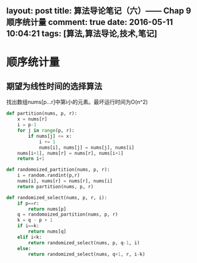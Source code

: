 layout: post
title: 算法导论笔记（六）—— Chap 9 顺序统计量
comment: true
date: 2016-05-11 10:04:21
tags: [算法,算法导论,技术,笔记] 
---

# 顺序统计量

## 期望为线性时间的选择算法

找出数组nums[p...r]中第i小的元素。最坏运行时间为O(n^2)

<!-- more -->

```python
def partition(nums, p, r):
	x = nums[r]
	i = p-1
	for j in range(p, r):
		if nums[j] <= x:
			i += 1
			nums[i], nums[j] = nums[j], nums[i]
	nums[i+1], nums[r] = nums[r], nums[i+1]
	return i+1

def randomoized_partition(nums, p, r):
	i = random.randint(p,r)
	nums[i], nums[r] = nums[r], nums[i]
	return partition(nums, p, r)

def randomized_select(nums, p, r, i):
	if p==r:
		return nums[p]
	q = randomoized_partition(nums, p, r)
	k = q - p + 1
	if i==k:
		return nums[q]
	elif i<k:
		return randomized_select(nums, p, q-1, i)
	else:
		return randomized_select(nums, q+1, r, i-k)

```
